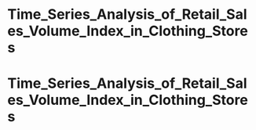 # Time_Series_Analysis_of_Retail_Sales_Volume_Index_in_Clothing_Stores
# Time_Series_Analysis_of_Retail_Sales_Volume_Index_in_Clothing_Stores
